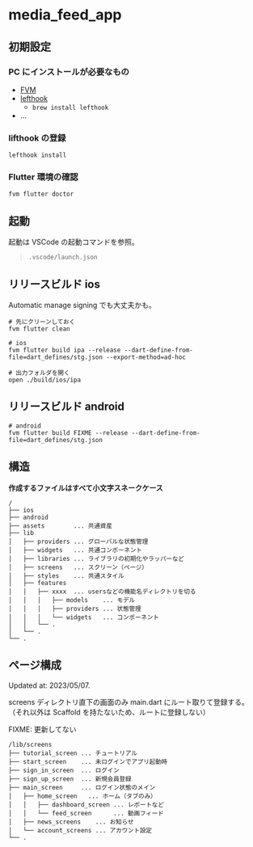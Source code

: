 # media_feed_app

## 初期設定

### PC にインストールが必要なもの

- [FVM](https://fvm.app/docs/getting_started/installation)
- [lefthook](https://github.com/evilmartians/lefthook#usage)
  - `brew install lefthook`
- ...

### lifthook の登録

```
lefthook install
```

### Flutter 環境の確認

```
fvm flutter doctor
```

## 起動

起動は VSCode の起動コマンドを参照。

> `.vscode/launch.json`

## リリースビルド ios

Automatic manage signing でも大丈夫かも。

```
# 先にクリーンしておく
fvm flutter clean
```

```
# ios
fvm flutter build ipa --release --dart-define-from-file=dart_defines/stg.json --export-method=ad-hoc
```

```
# 出力フォルダを開く
open ./build/ios/ipa
```

## リリースビルド android

```
# android
fvm flutter build FIXME --release --dart-define-from-file=dart_defines/stg.json
```

## 構造

**作成するファイルはすべて小文字スネークケース**

```
/
├── ios
├── android
├── assets        ... 共通資産
├── lib
│   ├── providers ... グローバルな状態管理
│   ├── widgets   ... 共通コンポーネント
│   ├── libraries ... ライブラリの初期化やラッパーなど
│   ├── screens   ... スクリーン（ページ）
│   ├── styles    ... 共通スタイル
│   ├── features
│   │   ├── xxxx  ... usersなどの機能名ディレクトリを切る
│   │   │   ├── models    ... モデル
│   │   │   ├── providers ... 状態管理
│   │   │   └── widgets   ... コンポーネント
│   │   └── .
│   └── .
└── .
```

## ページ構成

Updated at: 2023/05/07.

screens ディレクトリ直下の画面のみ main.dart にルート取りて登録する。
（それ以外は Scaffold を持たないため、ルートに登録しない）

FIXME: 更新してない

```
/lib/screens
├── tutorial_screen ... チュートリアル
├── start_screen    ... 未ログインでアプリ起動時
├── sign_in_screen  ... ログイン
├── sign_up_screen  ... 新規会員登録
├── main_screen     ... ログイン状態のメイン
│   ├── home_screen   ... ホーム（タブのみ）
│   │   ├── dashboard_screen ... レポートなど
│   │   └── feed_screen      ... 動画フィード
│   ├── news_screens    ... お知らせ
│   └── account_screens ... アカウント設定
└── .
```
